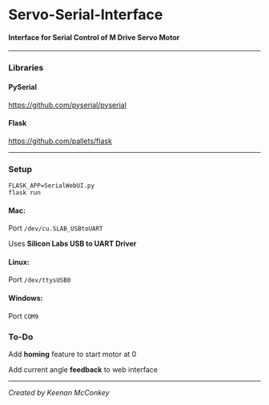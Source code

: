 # Servo-Serial-Interface

#### Interface for Serial Control of M Drive Servo Motor

---
### Libraries

#### PySerial

https://github.com/pyserial/pyserial

#### Flask

https://github.com/pallets/flask

---
### Setup

```
FLASK_APP=SerialWebUI.py
flask run
```

#### Mac:
Port `/dev/cu.SLAB_USBtoUART`

Uses **Silicon Labs USB to UART Driver**
#### Linux:
Port `/dev/ttysUSB0`

#### Windows:
Port `COM9`

### To-Do
Add **homing** feature to start motor at 0

Add current angle **feedback** to web interface

---
*Created by Keenan McConkey*
